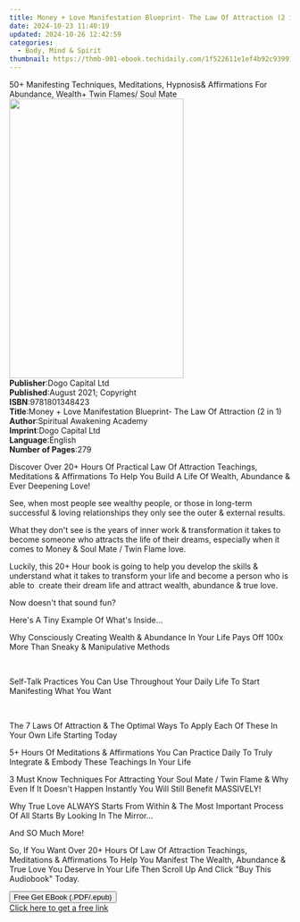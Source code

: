 ```yaml
---
title: Money + Love Manifestation Blueprint- The Law Of Attraction (2 in 1) | Free Book
date: 2024-10-23 11:40:19
updated: 2024-10-26 12:42:59
categories:
  - Body, Mind & Spirit
thumbnail: https://thmb-001-ebook.techidaily.com/1f522611e1ef4b92c9399199d342329e2021532e54b672de69874fb3fd27cd23.jpg
---
```

<main id="book-container">
  <div class="flex flex-col">
    <div class="book-brief flex-1 py-6 px-4 sm:p-6 md:py-10 md:px-8">
      <!-- brief-->
      <div class="book-brief-main">
        50+ Manifesting Techniques, Meditations, Hypnosis& Affirmations For
        Abundance, Wealth+ Twin Flames/ Soul Mate
      </div>
    </div>
    <div
      class="book-meta-info flex-1 grid gap-4 col-start-1 col-end-3 row-start-1 sm:mb-6 sm:grid-cols-4 lg:gap-6 lg:col-start-2 lg:row-end-6 lg:row-span-6 lg:mb-0"
    >
      <div
        class="book-meta-info-left place-content-center mt-4 p-4 text-sm leading-6 col-start-2 col-span-2 dark:text-slate-400"
      >
        <img
          class="w-full h-500 object-cover rounded-lg sm:h-255 sm:col-span-2 lg:col-span-full"
          src="https://img-001-ebook.techidaily.com/09e7359544637ba11e302235572c62a74ea4e329ee423fe15233a1953db01448.jpg"
          alt=""
          width="312"
          height="500"
        />
      </div>
      <div
        class="book-meta-info-right mt-2 col-start-1 row-start-2 col-span-3 self-center"
      >
        <!-- meta data  -->
        <div class="flex flex-col px-4 md:px-8">
          <div class="flex-1">
            <strong>Publisher</strong>:<span class="px-2"
              >Dogo Capital Ltd</span
            >
          </div>
          <div class="flex-1">
            <strong>Published</strong>:<span class="px-2"
              >August 2021; Copyright</span
            >
          </div>
          <div class="flex-1">
            <strong>ISBN</strong>:<span class="px-2">9781801348423</span>
          </div>
          <div class="flex-1">
            <strong>Title</strong>:<span class="px-2"
              >Money + Love Manifestation Blueprint- The Law Of Attraction (2 in
              1)</span
            >
          </div>
          <div class="flex-1">
            <strong>Author</strong>:<span class="px-2"
              >Spiritual Awakening Academy</span
            >
          </div>
          <div class="flex-1">
            <strong>Imprint</strong>:<span class="px-2">Dogo Capital Ltd</span>
          </div>
          <div class="flex-1">
            <strong>Language</strong>:<span class="px-2">English</span>
          </div>
          <div class="flex-1">
            <strong>Number of Pages</strong>:<span class="px-2">279</span>
          </div>
        </div>
      </div>
    </div>
    <div class="book-description flex-1 py-6 px-4 sm:p-6 md:py-10 md:px-8">
      <div class="book-description-main">
        <div accordion-content="" id="description">
          <p></p>
          <p>
            Discover Over 20+ Hours Of Practical Law Of Attraction Teachings,
            Meditations &amp; Affirmations To Help You Build A Life Of Wealth,
            Abundance &amp; Ever Deepening Love!
          </p>
          <p>
            See, when most people see wealthy people, or those in long-term
            successful &amp; loving relationships they only see the outer &amp;
            external results.
          </p>
          <p>
            What they don't see is the years of inner work &amp; transformation
            it takes to become someone who attracts the life of their dreams,
            especially when it comes to Money &amp; Soul Mate / Twin Flame love.
          </p>
          <p>
            Luckily, this 20+ Hour book is going to help you develop the skills
            &amp; understand what it takes to transform your life and become a
            person who is able to &nbsp;create their dream life and attract
            wealth, abundance &amp; true love.
          </p>
          <p>Now doesn't that sound fun?</p>
          <p>Here's A Tiny Example Of What's Inside...</p>
          <p>
            Why Consciously Creating Wealth &amp; Abundance In Your Life Pays
            Off 100x More Than Sneaky &amp; Manipulative Methods
          </p>
          <p><br /></p>
          <p>
            Self-Talk Practices You Can Use Throughout Your Daily Life To Start
            Manifesting What You Want
          </p>
          <p><br /></p>
          <p>
            The 7 Laws Of Attraction &amp; The Optimal Ways To Apply Each Of
            These In Your Own Life Starting Today
          </p>
          <p>
            5+ Hours Of Meditations &amp; Affirmations You Can Practice Daily To
            Truly Integrate &amp; Embody These Teachings In Your Life
          </p>
          <p>
            3 Must Know Techniques For Attracting Your Soul Mate / Twin Flame
            &amp; Why Even If It Doesn't Happen Instantly You Will Still Benefit
            MASSIVELY!
          </p>
          <p>
            Why True Love ALWAYS Starts From Within &amp; The Most Important
            Process Of All Starts By Looking In The Mirror...
          </p>
          <p>And SO Much More!</p>
          <p>
            So, If You Want Over 20+ Hours Of Law Of Attraction Teachings,
            Meditations &amp; Affirmations To Help You Manifest The Wealth,
            Abundance &amp; True Love You Deserve In Your Life Then Scroll Up
            And Click "Buy This Audiobook" Today.&nbsp;
          </p>
          <p></p>
        </div>
        <div class="accordion-fader"></div>
      </div>
    </div>
    <div class="book-excerpts flex-1 py-6 px-4 sm:p-6 md:py-10 md:px-8"></div>
    <div
      class="book-about-author flex-1 py-6 px-4 sm:p-6 md:py-10 md:px-8"
    ></div>
    <div class="book-free-get flex-1 py-6 px-4 sm:p-6 md:py-10 md:px-8">
      <button
        id="btn-free-get"
        class="bg-blue-500 hover:bg-blue-700 text-white font-bold py-2 px-4 rounded"
      >
        Free Get EBook (.PDF/.epub)
      </button>
      <div id="countdown-display" class="px-2 text-lg mt-2"></div>
      <a
        id="free-link"
        class="hidden bg-blue-500 hover:bg-blue-700 text-white font-bold py-2 px-4 rounded"
        href="https://www.ebooks.com/en-us/book/210353869/money-love-manifestation-blueprint-the-law-of-attraction-2-in-1/spiritual-awakening-academy/"
        target="_blank"
        >Click here to get a free link</a
      >
    </div>
    <script>
      let countdownTime = 0;
      let countdownInterval = null;
      document
        .getElementById('btn-free-get')
        .addEventListener('click', startCountdown);
      function startCountdown() {
        countdownTime = new Date().getTime() + 60000 * 3;
        countdownInterval = setInterval(updateCountdown, 1000);
        document.getElementById('btn-free-get').disabled = true;
        document
          .getElementById('btn-free-get')
          .classList.add('bg-gray-500', 'cursor-not-allowed');
      }
      function updateCountdown() {
        let currentTime = new Date().getTime();
        let timeLeft = countdownTime - currentTime;
        let secondsLeft = Math.floor(timeLeft / 1000);
        document.getElementById('countdown-display').innerHTML =
          `Remaining time: ${secondsLeft} seconds.`;
        if (secondsLeft <= 0) {
          clearInterval(countdownInterval);
          document.getElementById('btn-free-get').classList.add('hidden');
          document.getElementById('free-link').classList.remove('hidden');
          document.getElementById('countdown-display').innerHTML = '';
        }
      }
    </script>
  </div>
</main>
